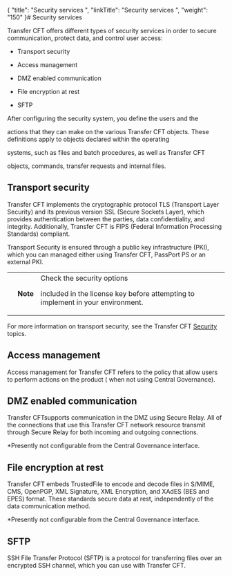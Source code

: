 {
    "title": "Security services ",
    "linkTitle": "Security services ",
    "weight": "150"
}# <span id="10__Security"></span><span id="Security_system_objectives"></span>Security services

Transfer CFT offers different types of security services in order to secure communication, protect data, and control user access:

-   Transport security
-   Access management
-   DMZ enabled communication
-   File encryption at rest
-   SFTP

After configuring the security system, you define the users and the
actions that they can make on the various Transfer CFT objects. These definitions apply to objects declared within the operating
systems, such as files and batch procedures, as well as Transfer CFT
objects, commands, transfer requests and internal files.

## <span id="Transport_Security"></span>Transport security

Transfer CFT implements the cryptographic protocol TLS (Transport Layer Security) and its previous version SSL (Secure Sockets Layer), which provides authentication between the parties, data confidentiality, and integrity. Additionally, Transfer CFT is FIPS (Federal Information Processing Standards) compliant.

Transport Security is ensured through a public key infrastructure (PKI), which you can managed either using Transfer CFT, PassPort PS or an external PKI.

<table data-cellpadding="0" data-cellspacing="0">
<tbody>
<tr class="odd">
<td data-valign="top"></td>
<td data-valign="top"><span><strong>Note</strong></span></td>
<td data-mc-autonum="&lt;b&gt;Note&lt;/b&gt;" data-valign="top">Check the security options
included in the license key before attempting to implement in your environment.</td>
</tr>
</tbody>
</table>

For more information on transport security, see the Transfer CFT [Security](../../transport_security_start_here) topics.

## Access management

Access management for Transfer CFT refers to the policy that allow users to perform actions on the product ( when not using Central Governance).

## DMZ enabled communication

Transfer CFTsupports communication in the DMZ using Secure Relay. All of the connections that use this Transfer CFT network resource transmit through Secure Relay for both incoming and outgoing connections.

\*Presently not configurable from the Central Governance interface.

## File encryption at rest

Transfer CFT embeds TrustedFile to encode and decode files in S/MIME, CMS, OpenPGP, XML Signature, XML Encryption, and XAdES (BES and EPES) format. These standards secure data at rest, independently of the data communication method.

\*Presently not configurable from the Central Governance interface.

## SFTP

SSH File Transfer Protocol (SFTP) is a protocol for transferring files over an encrypted SSH channel, which you can use with Transfer CFT.
